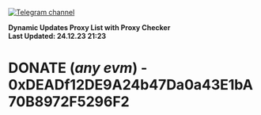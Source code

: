 [![Telegram channel](https://img.shields.io/endpoint?url=https://runkit.io/damiankrawczyk/telegram-badge/branches/master?url=https://t.me/n4z4v0d)](https://t.me/n4z4v0d) 

**Dynamic Updates Proxy List with Proxy Checker**  
**Last Updated: 24.12.23 21:23**

# DONATE (_any evm_) - 0xDEADf12DE9A24b47Da0a43E1bA70B8972F5296F2

